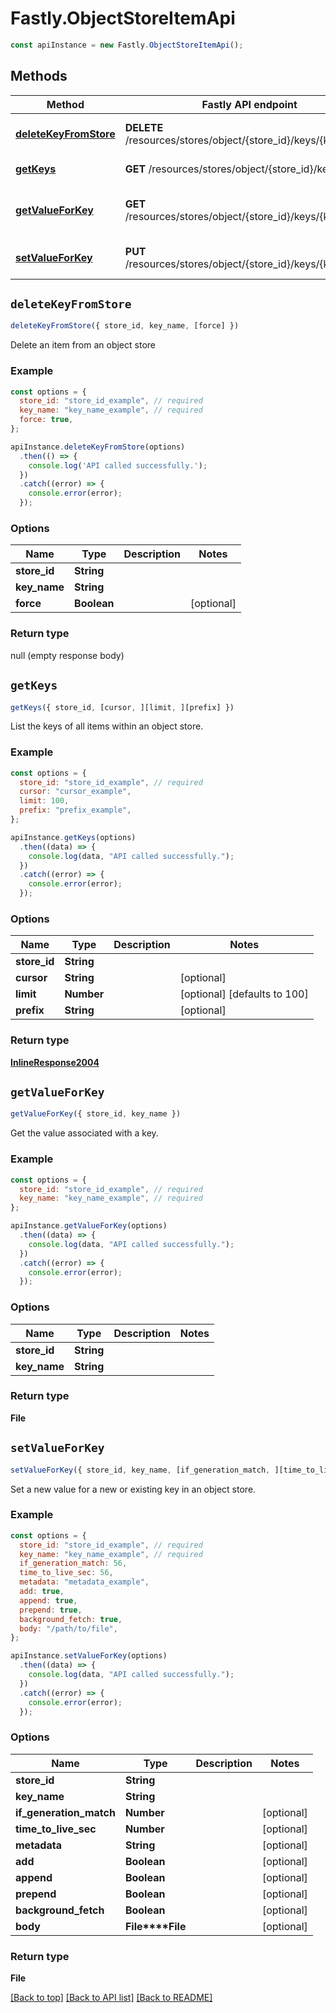 # Fastly.ObjectStoreItemApi

```javascript
const apiInstance = new Fastly.ObjectStoreItemApi();
```
## Methods

Method | Fastly API endpoint | Description
------------- | ------------- | -------------
[**deleteKeyFromStore**](ObjectStoreItemApi.md#deleteKeyFromStore) | **DELETE** /resources/stores/object/{store_id}/keys/{key_name} | Delete object store item.
[**getKeys**](ObjectStoreItemApi.md#getKeys) | **GET** /resources/stores/object/{store_id}/keys | List object store keys.
[**getValueForKey**](ObjectStoreItemApi.md#getValueForKey) | **GET** /resources/stores/object/{store_id}/keys/{key_name} | Get the value of an object store item
[**setValueForKey**](ObjectStoreItemApi.md#setValueForKey) | **PUT** /resources/stores/object/{store_id}/keys/{key_name} | Insert an item into an object store


## `deleteKeyFromStore`

```javascript
deleteKeyFromStore({ store_id, key_name, [force] })
```

Delete an item from an object store

### Example

```javascript
const options = {
  store_id: "store_id_example", // required
  key_name: "key_name_example", // required
  force: true,
};

apiInstance.deleteKeyFromStore(options)
  .then(() => {
    console.log('API called successfully.');
  })
  .catch((error) => {
    console.error(error);
  });
```

### Options

Name | Type | Description  | Notes
------------- | ------------- | ------------- | -------------
**store_id** | **String** |  |
**key_name** | **String** |  |
**force** | **Boolean** |  | [optional]

### Return type

null (empty response body)


## `getKeys`

```javascript
getKeys({ store_id, [cursor, ][limit, ][prefix] })
```

List the keys of all items within an object store.

### Example

```javascript
const options = {
  store_id: "store_id_example", // required
  cursor: "cursor_example",
  limit: 100,
  prefix: "prefix_example",
};

apiInstance.getKeys(options)
  .then((data) => {
    console.log(data, "API called successfully.");
  })
  .catch((error) => {
    console.error(error);
  });
```

### Options

Name | Type | Description  | Notes
------------- | ------------- | ------------- | -------------
**store_id** | **String** |  |
**cursor** | **String** |  | [optional]
**limit** | **Number** |  | [optional] [defaults to 100]
**prefix** | **String** |  | [optional]

### Return type

[**InlineResponse2004**](InlineResponse2004.md)


## `getValueForKey`

```javascript
getValueForKey({ store_id, key_name })
```

Get the value associated with a key.

### Example

```javascript
const options = {
  store_id: "store_id_example", // required
  key_name: "key_name_example", // required
};

apiInstance.getValueForKey(options)
  .then((data) => {
    console.log(data, "API called successfully.");
  })
  .catch((error) => {
    console.error(error);
  });
```

### Options

Name | Type | Description  | Notes
------------- | ------------- | ------------- | -------------
**store_id** | **String** |  |
**key_name** | **String** |  |

### Return type

**File**


## `setValueForKey`

```javascript
setValueForKey({ store_id, key_name, [if_generation_match, ][time_to_live_sec, ][metadata, ][add, ][append, ][prepend, ][background_fetch, ][body] })
```

Set a new value for a new or existing key in an object store.

### Example

```javascript
const options = {
  store_id: "store_id_example", // required
  key_name: "key_name_example", // required
  if_generation_match: 56,
  time_to_live_sec: 56,
  metadata: "metadata_example",
  add: true,
  append: true,
  prepend: true,
  background_fetch: true,
  body: "/path/to/file",
};

apiInstance.setValueForKey(options)
  .then((data) => {
    console.log(data, "API called successfully.");
  })
  .catch((error) => {
    console.error(error);
  });
```

### Options

Name | Type | Description  | Notes
------------- | ------------- | ------------- | -------------
**store_id** | **String** |  |
**key_name** | **String** |  |
**if_generation_match** | **Number** |  | [optional]
**time_to_live_sec** | **Number** |  | [optional]
**metadata** | **String** |  | [optional]
**add** | **Boolean** |  | [optional]
**append** | **Boolean** |  | [optional]
**prepend** | **Boolean** |  | [optional]
**background_fetch** | **Boolean** |  | [optional]
**body** | **File****File** |  | [optional]

### Return type

**File**


[[Back to top]](#) [[Back to API list]](../../README.md#endpoints)
[[Back to README]](../../README.md)
